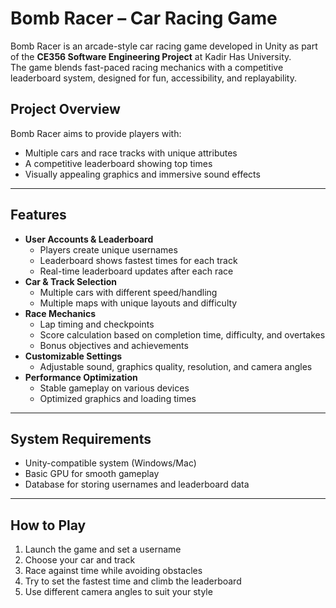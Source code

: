 # Bomb Racer – Car Racing Game

Bomb Racer is an arcade-style car racing game developed in Unity as part of the **CE356 Software Engineering Project** at Kadir Has University.  
The game blends fast-paced racing mechanics with a competitive leaderboard system, designed for fun, accessibility, and replayability.

## Project Overview
Bomb Racer aims to provide players with:
- Multiple cars and race tracks with unique attributes
- A competitive leaderboard showing top times
- Visually appealing graphics and immersive sound effects

---

## Features
- **User Accounts & Leaderboard**
  - Players create unique usernames
  - Leaderboard shows fastest times for each track
  - Real-time leaderboard updates after each race
- **Car & Track Selection**
  - Multiple cars with different speed/handling
  - Multiple maps with unique layouts and difficulty
- **Race Mechanics**
  - Lap timing and checkpoints
  - Score calculation based on completion time, difficulty, and overtakes
  - Bonus objectives and achievements
- **Customizable Settings**
  - Adjustable sound, graphics quality, resolution, and camera angles
- **Performance Optimization**
  - Stable gameplay on various devices
  - Optimized graphics and loading times

---

## System Requirements
- Unity-compatible system (Windows/Mac)
- Basic GPU for smooth gameplay
- Database for storing usernames and leaderboard data

---

## How to Play
1. Launch the game and set a username
2. Choose your car and track
3. Race against time while avoiding obstacles
4. Try to set the fastest time and climb the leaderboard
5. Use different camera angles to suit your style
